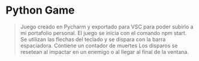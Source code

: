 # Python Game

> Juego creado en Pycharm y exportado para VSC para poder subirlo a mi portafolio personal. 
> El juego se inicia con el comando npm start.
> Se utilizan las flechas del teclado y se dispara con la barra espaciadora.
> Contiene un contador de muertes
> Los disparos se resetean al impactar en un enemigo o al llegar al final de la ventana.